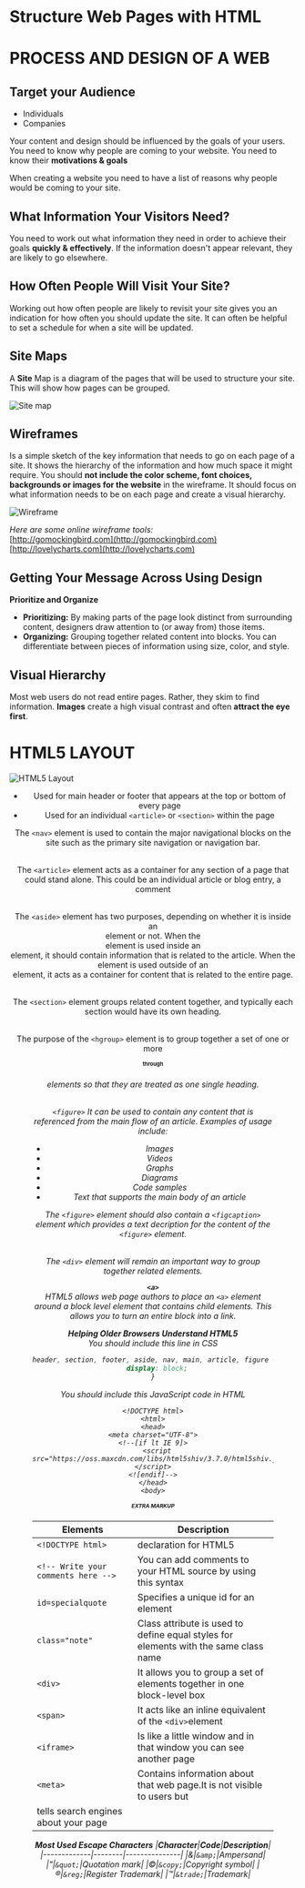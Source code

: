 # Structure Web Pages with HTML

# PROCESS AND DESIGN OF A WEB

## Target your Audience
- Individuals
- Companies

Your content and design should be influenced by the goals of your users. You need to know why people are coming to your website.
You need to know their **motivations & goals**

When creating a website you need to have a list of reasons why people would be coming to your site.

## What Information Your Visitors Need?

You need to work out what information they need in order to achieve their goals **quickly & effectively**. If the information doesn't appear relevant, they are likely to go elsewhere.

## How Often People Will Visit Your Site?

Working out how often people are likely to revisit your site gives you an indication for how often you should update the site.
It can often be helpful to set a schedule for when a site will be updated.

## Site Maps

A **Site** Map is a diagram of the pages that will be used to structure your site. This will show how pages can be grouped.<br />

![Site map](https://lh4.googleusercontent.com/YmA5CeGR8S7Qrwd9h_N69BYZ2uASczeCwJOuiC_q6Md6MvznnA4cl4KZ3bSlXLXihtryhdK71-1wNgiJ4SmZqb85ApDijtJB1j7aEulYSWoYiMc5PtfVwwLHvkQf1ZJag5zTO8zn "Site Map Diagram")

## Wireframes
Is a simple sketch of the key information that needs to go on each page of a site. It shows the hierarchy of the information and how much space it might require.
You should **not include the color scheme, font choices, backgrounds or images for the website** in the wireframe. It should focus on what information needs to be on each page and create a visual hierarchy.

![Wireframe](https://d2slcw3kip6qmk.cloudfront.net/marketing/pages/chart/seo/wireframing/discovery/steps-to-creating-wireframe-03.svg "Wireframe Diagram")

*Here are some online wireframe tools:* <br />
[http://gomockingbird.com](http://gomockingbird.com)<br />
[http://lovelycharts.com](http://lovelycharts.com)

## Getting Your Message Across Using Design
**Prioritize and Organize**
- **Prioritizing:** By making parts of the page look distinct from surrounding content, designers draw attention to (or away from) those items.
- **Organizing:** Grouping together related content into blocks. You can differentiate between pieces of information using size, color, and style.

## Visual Hierarchy
Most web users do not read entire pages. Rather, they skim to find information.
**Images** create a high visual contrast and often **attract the eye first**.

# HTML5 LAYOUT

![HTML5 Layout](https://external-content.duckduckgo.com/iu/?u=https%3A%2F%2Fstuyhsdesign.files.wordpress.com%2F2016%2F05%2Fyoko-html5.png%3Fw%3D656&f=1&nofb=1 "html5 layout")

**<header> <footer>**
- Used for main header or footer that appears at the top or bottom of every page
- Used for an individual ```<article>``` or ```<section>``` within the page<br />

**<nav>**
The ```<nav>``` element is used to contain the major navigational blocks on the site such as the primary site navigation or navigation bar.<br />

**<article>**<br />
The ```<article>``` element acts as a container for any section of a page that could stand alone. This could be an individual article or blog entry, a comment<br />

**<aside>**<br />
The ```<aside>``` element has two purposes, depending on whether it is inside an <article> element or not. When the <aside> element is used inside an <article> element, it should contain information that is related to the article. When the <aside> element is used outside of an <article> element, it acts as a container for content that is related to the entire page.<br />

**<section>**<br />
The ```<section>``` element groups related content together, and typically each section would have its own heading.<br />

**<hgroup>**<br />
The purpose of the ```<hgroup>``` element is to group together a set of one or more <h1> through <h6> elements so that they are treated as one single heading.<br />

**<figure>** **<figcaption>**<br />
```<figure>``` It can be used to contain any content that is referenced from the main flow of an article.
Examples of usage include:
- Images
- Videos
- Graphs
- Diagrams
- Code samples
- Text that supports the main body of an article<br />

The ```<figure>``` element should also contain a ```<figcaption>``` element which provides a text decription for the content of the ```<figure>``` element.<br />

**<div>**<br />
The ```<div>``` element will remain an important way to group together related elements.<br />

**```<a>```**<br />
HTML5 allows web page authors to place an ```<a>``` element around a block level element that contains child elements. This allows you to turn an entire block into a link.<br />

**Helping Older Browsers Understand HTML5**<br />
You should include this line in CSS
```css
header, section, footer, aside, nav, main, article, figure {
  display: block;
}
```
You should include this JavaScript code in HTML
```
<!DOCTYPE html>
<html>
<head>
<meta charset="UTF-8">
<!--[if lt IE 9]>
  <script src="https://oss.maxcdn.com/libs/html5shiv/3.7.0/html5shiv.js"></script>
<![endif]-->
</head>
<body>
```
# EXTRA MARKUP
| __Elements__ | __Description__ |
|--------------|-----------------|
|```<!DOCTYPE html>```|declaration for HTML5|
|```<!-- Write your comments here -->```|You can add comments to your HTML source by using this syntax|
|```id=specialquote```|Specifies a unique id for an element|
|```class="note"```|Class attribute is used to define equal styles for elements with the same class name|
|```<div>```|It allows you to group a set of elements together in one block-level box|
|```<span>```|It acts like an inline equivalent of the ```<div>```element|
|```<iframe>```|Is like a little window and in that window you can see another page|
|```<meta>```|Contains information about that web page.It is not visible to users but
tells search engines about your page|

**Most Used Escape Characters**
|__Character__|__Code__|__Description__|
|-------------|--------|---------------|
|&amp;|```&amp;```|Ampersand|
|&quot;|```&quot;```|Quotation mark|
|&copy;|```&copy;```|Copyright symbol|
|&reg;|```&reg;```|Register Trademark|
|&trade;|```&trade;```|Trademark|

